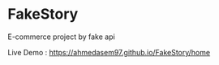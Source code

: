 # FakeStory
E-commerce project by fake api

Live Demo : https://ahmedasem97.github.io/FakeStory/home
